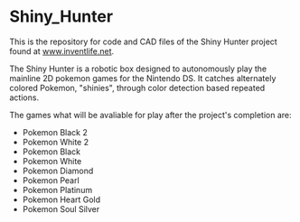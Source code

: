 # Shiny_Hunter
This is the repository for code and CAD files of the Shiny Hunter project found at www.inventlife.net.

The Shiny Hunter is a robotic box designed to autonomously play the mainline 2D pokemon games for the Nintendo DS.
It catches alternately colored Pokemon, "shinies", through color detection based repeated actions.

The games what will be avaliable for play after the project's completion are:
- Pokemon Black 2
- Pokemon White 2
- Pokemon Black
- Pokemon White
- Pokemon Diamond
- Pokemon Pearl
- Pokemon Platinum
- Pokemon Heart Gold
- Pokemon Soul Silver
